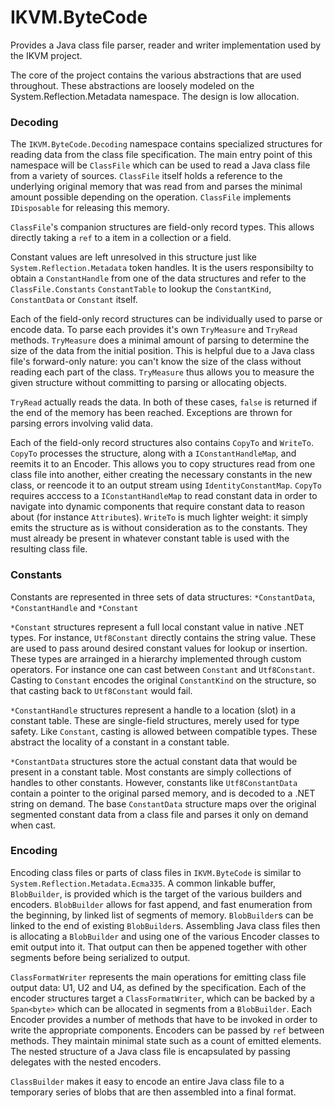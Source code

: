 # IKVM.ByteCode

Provides a Java class file parser, reader and writer implementation used by the IKVM project.

The core of the project contains the various abstractions that are used throughout. These abstractions are loosely modeled on the System.Reflection.Metadata namespace. The design is low allocation.

### Decoding

The `IKVM.ByteCode.Decoding` namespace contains specialized structures for reading data from the class file specification. The main entry point of this namespace will be `ClassFile` which can be used to read a Java class file from a variety of sources. `ClassFile` itself holds a reference to the underlying original memory that was read from and parses the minimal amount possible depending on the operation. `ClassFile` implements `IDisposable` for releasing this memory.

`ClassFile`'s companion structures are field-only record types. This allows directly taking a `ref` to a item in a collection or a field.

Constant values are left unresolved in this structure just like `System.Reflection.Metadata` token handles. It is the users responsibilty to obtain a `ConstantHandle` from one of the data structures and refer to the `ClassFile.Constants` `ConstantTable` to lookup the `ConstantKind`, `ConstantData` or `Constant` itself.

Each of the field-only record structures can be individually used to parse or encode data. To parse each provides it's own `TryMeasure` and `TryRead` methods. `TryMeasure` does a minimal amount of parsing to determine the size of the data from the initial position. This is helpful due to a Java class file's forward-only nature: you can't know the size of the class without reading each part of the class. `TryMeasure` thus allows you to measure the given structure without committing to parsing or allocating objects.

`TryRead` actually reads the data. In both of these cases, `false` is returned if the end of the memory has been reached. Exceptions are thrown for parsing errors involving valid data.

Each of the field-only record structures also contains `CopyTo` and `WriteTo`. `CopyTo` processes the structure, along with a `IConstantHandleMap`, and reemits it to an Encoder. This allows you to copy structures read from one class file into another, either creating the necessary constants in the new class, or reencode it to an output stream using `IdentityConstantMap`. `CopyTo` requires acccess to a `IConstantHandleMap` to read constant data in order to navigate into dynamic components that require constant data to reason about (for instance `Attribute`s). `WriteTo` is much lighter weight: it simply emits the structure as is without consideration as to the constants. They must already be present in whatever constant table is used with the resulting class file.

### Constants

Constants are represented in three sets of data structures: `*ConstantData`, `*ConstantHandle` and `*Constant`

`*Constant` structures represent a full local constant value in native .NET types. For instance, `Utf8Constant` directly contains the string value. These are used to pass around desired constant values for lookup or insertion. These types are arrainged in a hierarchy implemented through custom operators. For instance one can cast between `Constant` and `Utf8Constant`. Casting to `Constant` encodes the original `ConstantKind` on the structure, so that casting back to `Utf8Constant` would fail.

`*ConstantHandle` structures represent a handle to a location (slot) in a constant table. These are single-field structures, merely used for type safety. Like `Constant`, casting is allowed between compatible types. These abstract the locality of a constant in a constant table.

`*ConstantData` structures store the actual constant data that would be present in a constant table. Most constants are simply collections of handles to other constants. However, constants like `Utf8ConstantData` contain a pointer to the original parsed memory, and is decoded to a .NET string on demand. The base `ConstantData` structure maps over the original segmented constant data from a class file and parses it only on demand when cast.

### Encoding

Encoding class files or parts of class files in `IKVM.ByteCode` is similar to `System.Reflection.Metadata.Ecma335`. A common linkable buffer, `BlobBuilder`, is provided which is the target of the various builders and encoders. `BlobBuilder` allows for fast append, and fast enumeration from the beginning, by linked list of segments of memory. `BlobBuilder`s can be linked to the end of existing `BlobBuilder`s. Assembling Java class files then is allocating a `BlobBuilder` and using one of the various Encoder classes to emit output into it. That output can then be appened together with other segments before being serialized to output.

`ClassFormatWriter` represents the main operations for emitting class file output data: U1, U2 and U4, as defined by the specification. Each of the encoder structures target a `ClassFormatWriter`, which can be backed by a `Span<byte>` which can be allocated in segments from a `BlobBuilder`. Each Encoder provides a number of methods that have to be invoked in order to write the appropriate components. Encoders can be passed by `ref` between methods. They maintain minimal state such as a count of emitted elements. The nested structure of a Java class file is encapsulated by passing delegates with the nested encoders.

`ClassBuilder` makes it easy to encode an entire Java class file to a temporary series of blobs that are then assembled into a final format.
